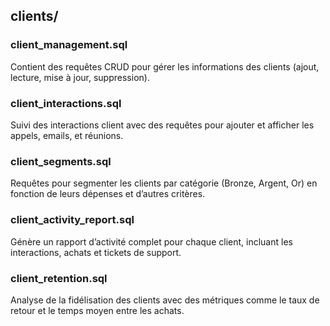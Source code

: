 ## clients/

### client_management.sql
Contient des requêtes CRUD pour gérer les informations des clients (ajout, lecture, mise à jour, suppression).

### client_interactions.sql
Suivi des interactions client avec des requêtes pour ajouter et afficher les appels, emails, et réunions.

### client_segments.sql
Requêtes pour segmenter les clients par catégorie (Bronze, Argent, Or) en fonction de leurs dépenses et d’autres critères.

### client_activity_report.sql
Génère un rapport d’activité complet pour chaque client, incluant les interactions, achats et tickets de support.

### client_retention.sql
Analyse de la fidélisation des clients avec des métriques comme le taux de retour et le temps moyen entre les achats.
